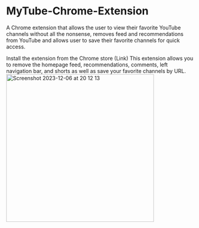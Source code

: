# MyTube-Chrome-Extension
A Chrome extension that allows the user to view their favorite YouTube channels without all the nonsense, removes feed and recommendations from YouTube and allows user to save their favorite channels for quick access.

Install the extension from the Chrome store (Link)
This extension allows you to remove the homepage feed, recommendations, comments, left navigation bar, and shorts as well as save your favorite channels by URL.
<img width="395" alt="Screenshot 2023-12-06 at 20 12 13" src="https://github.com/MotBCS/MyTube-Chrome-Extension/assets/82474687/ae34b7cb-5ba7-49cb-9b39-134ec333cd6b">


